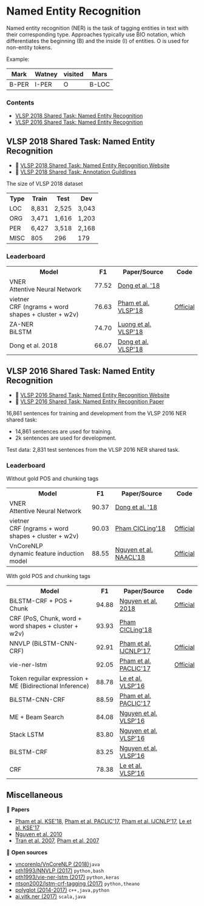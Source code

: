 # Named Entity Recognition

Named entity recognition (NER) is the task of tagging entities in text with their corresponding type. Approaches typically use BIO notation, which differentiates the beginning (B) and the inside (I) of entities. O is used for non-entity tokens.

Example:

| Mark | Watney | visited | Mars |
| --- | ---| --- | --- |
| B-PER | I-PER | O | B-LOC |

### Contents

* [VLSP 2018 Shared Task: Named Entity Recognition](#vlsp-2018-shared-task-named-entity-recognition)
* [VLSP 2016 Shared Task: Named Entity Recognition](#vlsp-2016-shared-task-named-entity-recognition)

## VLSP 2018 Shared Task: Named Entity Recognition

* :link: [VLSP 2018 Shared Task: Named Entity Recognition Website](http://vlsp.org.vn/vlsp2018/eval/ner)
* :file_folder: [VLSP 2018 Shared Task: Annotation Guildlines](https://drive.google.com/file/d/1wVdfkWgsRgTiXA4b_G8OGeugP03YBSrg/view?usp=sharing)

The size of VLSP 2018 dataset

<table>
  <tr>
    <th>Type</th>
    <th>Train</th>
    <th>Test</th>
    <th>Dev</th>
  </tr>
  <tr>
    <td>LOC</td>
    <td>8,831</td>
    <td>2,525</td>
    <td>3,043</td>
  </tr>
  <tr>
    <td>ORG</td>
    <td>3,471</td>
    <td>1,616</td>
    <td>1,203</td>
  </tr>
  <tr>
    <td>PER</td>
    <td>6,427</td>
    <td>3,518</td>
    <td>2,168</td>
  </tr>
  <tr>
    <td>MISC</td>
    <td>805</td>
    <td>296</td>
    <td>179</td>
  </tr>
</table>

### Leaderboard

<table>
  <tr>
    <th>Model</th>
    <th>F1</th>
    <th>Paper/Source</th>
    <th>Code</th>
  </tr>
   <tr>
    <td>VNER<br>Attentive Neural Network</td>
    <td>77.52</td>
    <td><a href="https://arxiv.org/pdf/1810.13097.pdf">Dong et al. '18</a></td>
    <td></td>
  </tr>
  <tr>
    <td>vietner<br>CRF (ngrams + word shapes + cluster + w2v)</td>
    <td>76.63</td>
    <td><a href="https://arxiv.org/pdf/1803.08463.pdf">Pham et al. VLSP'18</a></td>
    <td><a href="https://github.com/minhpqn/vietner">Official</a></td>
  </tr>
  <tr>
    <td>ZA-NER<br>BiLSTM</td>
    <td>74.70</td>
    <td><a href="https://drive.google.com/file/d/1tLPn6DZgJ1QbyINJPZ69lF1aSPLV0HWE/view?usp=sharing">Luong et al. VLSP'18</a></td>
    <td></td>
  </tr>
  <tr>
    <td>Dong et al. 2018</td>
    <td>66.07</td>
    <td><a href="https://drive.google.com/file/d/10FPPK2dtGmG0iLlaSuCeclwfRa5G1mOE/view?usp=sharing">Dong et al. VLSP'18</a></td>
    <td></td>
  </tr>
</table>


## VLSP 2016 Shared Task: Named Entity Recognition

* :link: [VLSP 2016 Shared Task: Named Entity Recognition Website](http://vlsp.org.vn/vlsp2016/eval/ner)
* :scroll: [VLSP 2016 Shared Task: Named Entity Recognition Paper](https://drive.google.com/file/d/18FuXxRM0slTeReQUCOj8IiToB5eqVQCT/view?usp=sharing)

16,861 sentences for training and development from the VLSP 2016 NER shared task:

* 14,861 sentences are used for training.
* 2k sentences are used for development.

Test data: 2,831 test sentences from the VLSP 2016 NER shared task.

### Leaderboard

Without gold POS and chunking tags

<table>
  <tr>
    <th>Model</th>
    <th>F1</th>
    <th>Paper/Source</th>
    <th>Code</th>
  </tr>
  <tr>
    <td>VNER<br>Attentive Neural Network</td>
    <td>90.37</td>
    <td><a href="https://arxiv.org/pdf/1810.13097.pdf">Dong et al. '18</a></td>
    <td></td>
  </tr>
  <tr>
    <td>vietner<br>CRF (ngrams + word shapes + cluster + w2v)</td>
    <td>90.03</td>
    <td><a href="https://arxiv.org/pdf/1803.04375.pdf">Pham CICLing'18</a></td>
    <td><a href="https://github.com/minhpqn/vietner">Official</a></td>
  </tr>
  <tr>
    <td>VnCoreNLP<br>dynamic feature induction model</td>
    <td>88.55</td>
    <td><a href="http://aclweb.org/anthology/N18-5012">Nguyen et al. NAACL'18</a></td>
    <td><a href="https://github.com/vncorenlp/VnCoreNLP">Official</a></td>
  </tr>
</table>

With gold POS and chunking tags

<table>
  <tr>
    <th>Model</th>
    <th>F1</th>
    <th>Paper/Source</th>
    <th>Code</th>
  </tr>
  <tr>
    <td>BiLSTM-CRF + POS + Chunk</td>
    <td>94.88</td>
    <td><a href="https://arxiv.org/pdf/1811.03754.pdf">Nguyen et al. 2018</a></td>
    <td><a href="https://github.com/duongna21/VNsequencelabeling">Official</a></td>
  </tr>
  <tr>
    <td>CRF (PoS, Chunk, word + word shapes + cluster + w2v)</td>
    <td>93.93</td>
    <td><a href="https://arxiv.org/pdf/1803.04375.pdf">Pham CICLing'18</a></td>
    <td></td>
  </tr>
  <tr>
    <td>NNVLP (BiLSTM-CNN-CRF)</td>
    <td>92.91</td>
    <td><a href="https://arxiv.org/pdf/1708.07241.pdf">Pham et al. IJCNLP'17</a></td>
    <td><a href="https://github.com/pth1993/NNVLP">Official</a></td>
  </tr>
  <tr>
    <td>vie-ner-lstm</td>
    <td>92.05</td>
    <td><a href="https://arxiv.org/pdf/1705.10610.pdf">Pham et al. PACLIC'17</a></td>
    <td><a href="https://github.com/pth1993/vie-ner-lstm">Official</a></td>
  </tr>
  <tr>
    <td>Token reguilar expression + ME (Bidirectional Inference)</td>
    <td>88.78</td>
    <td>
      <a href="https://drive.google.com/file/d/1yepeBjeOCWmwMSrGwP-ewhxQBmPpyP0p/view?usp=sharing">Le et al. VLSP'16</a>
    </td>
    <td></td>
  </tr>
  <tr>
    <td>BiLSTM-CNN-CRF</td>
    <td>88.59</td>
    <td><a href="https://arxiv.org/pdf/1705.04044.pdf">Pham et al. PACLIC'17</a></td>
    <td></td>
  </tr>
  <tr>
    <td>ME + Beam Search</td>
    <td>84.08</td>
    <td><a href="https://drive.google.com/file/d/1n4JMtHLsIgaeiAtjPncg64BVumykbHsL/view?usp=sharing">
      Nguyen et al. VLSP'16</a></td>
    <td></td>
  </tr>
  <tr>
    <td>Stack LSTM</td>
    <td>83.80</td>
    <td><a href="https://drive.google.com/file/d/16M0Ry_dHFOY5njVhqy4NV0G2-bfTq6Qt/view?usp=sharing">Nguyen et al. VLSP'16</a></td>
    <td></td>
  </tr>
  <tr>
    <td>BiLSTM-CRF</td>
    <td>83.25</td>
    <td><a href="https://drive.google.com/file/d/16M0Ry_dHFOY5njVhqy4NV0G2-bfTq6Qt/view?usp=sharing">Nguyen et al. VLSP'16</a></td>
    <td></td>
  </tr>
  <tr>
    <td>CRF</td>
    <td>78.38</td>
    <td>
      <a href="https://drive.google.com/file/d/1vg9Bvu6HgiO7KDiKKAPZz9dL3VmlON1I/view?usp=sharing">Le et al. VLSP'16</a>
    </td>
    <td></td>
  </tr>
</table>

## Miscellaneous

:scroll: **Papers**

* [Pham et al. KSE'18](https://drive.google.com/file/d/1LzAJJAVG60iQo9WEzV4SxIi8izQmkUS9/view?usp=sharing),
[Pham et al. PACLIC'17](https://arxiv.org/pdf/1705.10610.pdf),
[Pham et al. IJCNLP'17](https://arxiv.org/pdf/1708.07241.pdf),
[Le et al. KSE'17](https://arxiv.org/pdf/1708.09163.pdf)
* [Nguyen et al. 2010](https://pdfs.semanticscholar.org/931a/f0c14c6f32c7e6782cde1007fdddcd3e18c2.pdf?_ga=2.249289476.26579401.1520334621-721084246.1519381355)
* [Tran et al. 2007](https://pdfs.semanticscholar.org/32ec/df1774d24d2461615e5eb448668dfe2a8647.pdf?_ga=2.53162539.26579401.1520334621-721084246.1519381355), [Pham et al. 2007](https://www.semanticscholar.org/paper/Named-entity-recognition-in-Vietnamese-using-class-Thao-Tri/a6aeb599a261a5e077ad430a30b448d41a927132)

:file_folder: **Open sources**

* [vncorenlp/VnCoreNLP (2018)](https://github.com/vncorenlp/VnCoreNLP)`java`
* [pth1993/NNVLP (2017)](https://github.com/pth1993/NNVLP) `python,bash`
* [pth1993/vie-ner-lstm (2017)](https://github.com/pth1993/vie-ner-lstm) `python,keras` 
* [ntson2002/lstm-crf-tagging (2017)](https://github.com/ntson2002/lstm-crf-tagging) `python,theano`
* [polyglot (2014-2017)](http://polyglot.readthedocs.io/en/latest/NamedEntityRecognition.html) `c++,java,python`
* [ai.vitk.ner (2017)](https://github.com/phuonglh/ai.vitk.ner) `scala,java`
